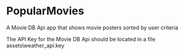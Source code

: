 # PopularMovies
A Movie DB Api app that shows movie posters sorted by user criteria

The API Key for the Movie DB Api should be located in a file assets\weather_api.key
